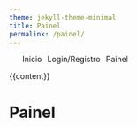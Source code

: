 ```yaml
---
theme: jekyll-theme-minimal
title: Painel
permalink: /painel/
---
```


<!DOCTYPE html>
<html lang="pt">

<head>
  <meta charset="UTF-8" />
  <meta name="viewport" content="width=device-width, initial-scale=1.0" />
  <title>Document</title>
</head>

<body>
  <nav>
    <ul>
      <li><a href="/">Inicio</a></li>
      <li><a href="/login/">Login/Registro</a></li>
      <li><a href="/painel/">Painel</a></li>
    </ul>
  </nav>

  {{content}}

  <style>
    nav ul {
      display: flex;
      list-style: none;
    }

    nav ul li {
      margin-right: 10px;
    }

    nav ul li a {
      text-decoration: none;
    }

    nav ul li a:hover {
      text-decoration: underline;
    }
  </style>
</body>

</html>

# Painel